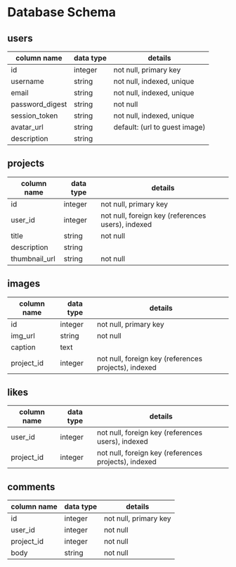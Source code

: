 # Database Schema

## users
column name     | data type | details
----------------|-----------|-----------------------
id              | integer   | not null, primary key
username        | string    | not null, indexed, unique
email           | string    | not null, indexed, unique
password_digest | string    | not null
session_token   | string    | not null, indexed, unique
avatar_url    | string    | default: (url to guest image)
description | string | 

## projects
column name | data type | details
------------|-----------|-----------------------
id          | integer   | not null, primary key
user_id     | integer   | not null, foreign key (references users), indexed
title       | string    | not null
description | string    |
thumbnail_url | string | not null

## images
column name | data type | details
------------|-----------|-----------------------
id          | integer   | not null, primary key
img_url     | string    | not null
caption     | text      |
project_id  | integer   | not null, foreign key (references projects), indexed

## likes
column name | data type | details
------------|-----------|-----------------------
user_id     | integer   | not null, foreign key (references users), indexed
project_id  | integer   | not null, foreign key (references projects), indexed

## comments
column name | data type | details
------------|-----------|-----------------------
id          | integer   | not null, primary key
user_id     | integer   | not null
project_id  | integer   | not null
body        | string    | not null
